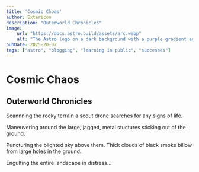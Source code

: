```yaml
---
title: 'Cosmic Choas'
author: Extericon
description: "Outerworld Chronicles"
image:
    url: "https://docs.astro.build/assets/arc.webp"
    alt: "The Astro logo on a dark background with a purple gradient arc."
pubDate: 2025-20-07
tags: ["astro", "blogging", "learning in public", "successes"]
---
```

# Cosmic Chaos

## Outerworld Chronicles

Scannning the rocky terrain a scout drone searches for any signs of life.

Maneuvering around the large, jagged, metal stuctures sticking out of the ground. 

Puncturing the blighted sky above them. Thick clouds of black smoke billow from large holes in the ground. 

Engulfing the entire landscape in distress...